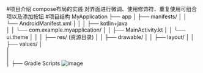 #项目介绍
compose布局的实践
对界面进行微调、使用修饰符、重复使用可组合项以及添加按钮
#项目结构
MyApplication
├── app
│   ├── manifests/
│   │   └── AndroidManifest.xml 
│   │
│   ├── kotlin+java  
│   │   └── com.example.myapplication/
│   │       ├── MainActivity.kt 
│   │       └── ui.theme
│   │
│   ├── res/ (资源目录)
│   │   ├── drawable/
│   │   ├── layout/ 
│   │   ├── values/ 
│   
│   
│   
│
├── Gradle Scripts
![image](https://github.com/user-attachments/assets/8ce96625-5c81-4b4a-9abb-5a0695fc788f)
